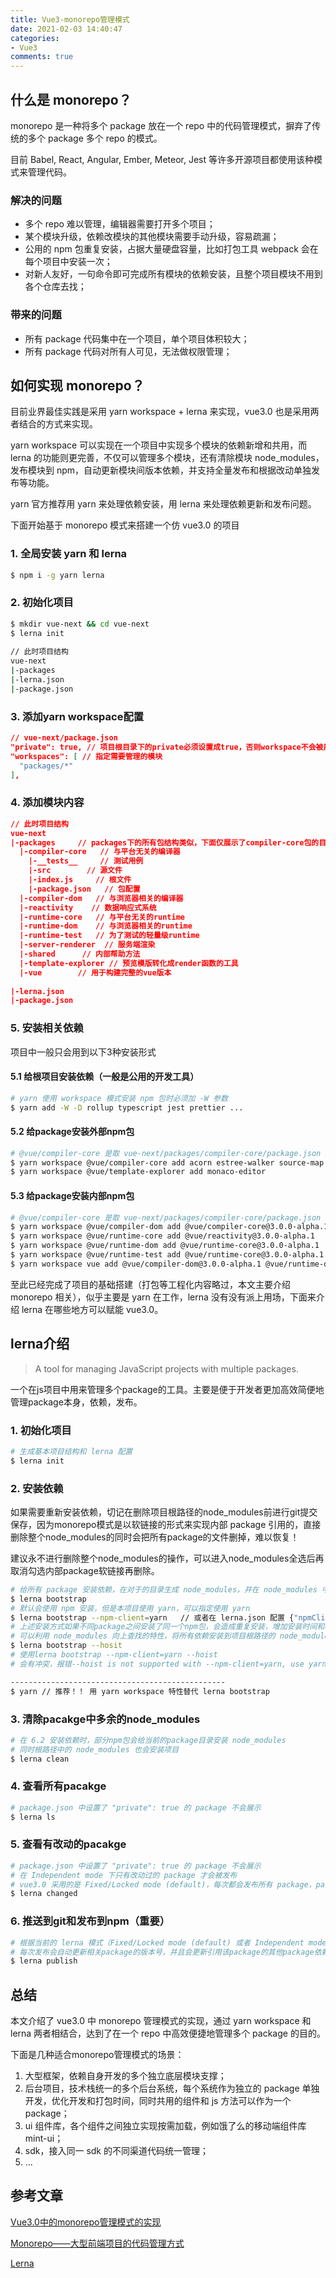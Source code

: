 ```yaml
---
title: Vue3-monorepo管理模式
date: 2021-02-03 14:40:47
categories:
- Vue3
comments: true
---
```


## 什么是 monorepo？

monorepo 是一种将多个 package 放在一个 repo 中的代码管理模式，摒弃了传统的多个 package 多个 repo 的模式。

目前 Babel, React, Angular, Ember, Meteor, Jest 等许多开源项目都使用该种模式来管理代码。

### 解决的问题

- 多个 repo 难以管理，编辑器需要打开多个项目；
- 某个模块升级，依赖改模块的其他模块需要手动升级，容易疏漏；
- 公用的 npm 包重复安装，占据大量硬盘容量，比如打包工具 webpack 会在每个项目中安装一次；
- 对新人友好，一句命令即可完成所有模块的依赖安装，且整个项目模块不用到各个仓库去找；

### 带来的问题

- 所有 package 代码集中在一个项目，单个项目体积较大；
- 所有 package 代码对所有人可见，无法做权限管理；



## 如何实现 monorepo？

目前业界最佳实践是采用 yarn workspace + lerna 来实现，vue3.0 也是采用两者结合的方式来实现。

yarn workspace 可以实现在一个项目中实现多个模块的依赖新增和共用，而 lerna 的功能则更完善，不仅可以管理多个模块，还有清除模块 node_modules，发布模块到 npm，自动更新模块间版本依赖，并支持全量发布和根据改动单独发布等功能。

yarn 官方推荐用 yarn  来处理依赖安装，用 lerna 来处理依赖更新和发布问题。

下面开始基于 monorepo 模式来搭建一个仿 vue3.0 的项目

### 1. 全局安装 yarn 和 lerna

```bash
$ npm i -g yarn lerna
```

### 2. 初始化项目

```bash
$ mkdir vue-next && cd vue-next 
$ lerna init
 
// 此时项目结构
vue-next
|-packages
|-lerna.json
|-package.json
```

### 3. 添加yarn workspace配置

```json
// vue-next/package.json
"private": true, // 项目根目录下的private必须设置成true，否则workspace不会被启用
"workspaces": [ // 指定需要管理的模块
  "packages/*"
],
```

### 4. 添加模块内容

```json
// 此时项目结构
vue-next
|-packages     // packages下的所有包结构类似，下面仅展示了compiler-core包的目录结构
  |-compiler-core   // 与平台无关的编译器
    |-__tests__     // 测试用例
    |-src        // 源文件
    |-index.js     // 根文件
    |-package.json   // 包配置
  |-compiler-dom   // 与浏览器相关的编译器
  |-reactivity    // 数据响应式系统
  |-runtime-core   // 与平台无关的runtime
  |-runtime-dom    // 与浏览器相关的runtime
  |-runtime-test   // 为了测试的轻量级runtime
  |-server-renderer  // 服务端渲染
  |-shared      // 内部帮助方法
  |-template-explorer // 预览模版转化成render函数的工具
  |-vue        // 用于构建完整的vue版本
 
|-lerna.json
|-package.json
```

### 5. 安装相关依赖

项目中一般只会用到以下3种安装形式

#### 5.1 给根项目安装依赖（一般是公用的开发工具）

```bash
# yarn 使用 workspace 模式安装 npm 包时必须加 -W 参数
$ yarn add -W -D rollup typescript jest prettier ...
```

#### 5.2 给package安装外部npm包

```bash
# @vue/compiler-core 是取 vue-next/packages/compiler-core/package.json 的 name 字段
$ yarn workspace @vue/compiler-core add acorn estree-walker source-map 
$ yarn workspace @vue/template-explorer add monaco-editor 
```

#### 5.3 给package安装内部npm包

```bash
# @vue/compiler-core 是取 vue-next/packages/compiler-core/package.json 的 name 字段
$ yarn workspace @vue/compiler-dom add @vue/compiler-core@3.0.0-alpha.1 // 一定要指定正确的版本号，不然会到npm查找包
$ yarn workspace @vue/runtime-core add @vue/reactivity@3.0.0-alpha.1 
$ yarn workspace @vue/runtime-dom add @vue/runtime-core@3.0.0-alpha.1 
$ yarn workspace @vue/runtime-test add @vue/runtime-core@3.0.0-alpha.1 
$ yarn workspace vue add @vue/compiler-dom@3.0.0-alpha.1 @vue/runtime-dom@3.0.0-alpha.1 // 可同时安装多个
```

至此已经完成了项目的基础搭建（打包等工程化内容略过，本文主要介绍 monorepo 相关），似乎主要是 yarn 在工作，lerna 没有没有派上用场，下面来介绍 lerna 在哪些地方可以赋能 vue3.0。



## lerna介绍

> A tool for managing JavaScript projects with multiple packages.

一个在js项目中用来管理多个package的工具。主要是便于开发者更加高效简便地管理package本身，依赖，发布。

### 1. 初始化项目

```bash
# 生成基本项目结构和 lerna 配置
$ lerna init  
```

### 2. 安装依赖

如果需要重新安装依赖，切记在删除项目根路径的node_modules前进行git提交保存，因为monorepo模式是以软链接的形式来实现内部 package 引用的，直接删除整个node_modules的同时会把所有package的文件删掉，难以恢复！

建议永不进行删除整个node_modules的操作，可以进入node_modules全选后再取消勾选内部package软链接再删除。

```bash
# 给所有 package 安装依赖，在对于的目录生成 node_modules，并在 node_modules 中为内部package生成软链接
$ lerna bootstrap
# 默认会使用 npm 安装，但是本项目使用 yarn，可以指定使用 yarn
$ lerna bootstrap --npm-client=yarn   // 或者在 lerna.json 配置 {"npmClient": "yarn"}
# 上述安装方式如果不同package之间安装了同一个npm包，会造成重复安装，增加安装时间和项目体积
# 可以利用 node_modules 向上查找的特性，将所有依赖安装到项目根路径的 node_modules 中，lerna 加上 --hosit即可
$ lerna bootstrap --hosit
# 使用lerna bootstrap --npm-client=yarn --hoist
# 会有冲突，报错--hoist is not supported with --npm-client=yarn, use yarn workspaces instead

------------------------------------------------
$ yarn // 推荐！！ 用 yarn workspace 特性替代 lerna bootstrap
```

### 3. 清除pacakge中多余的node_modules

```bash
# 在 6.2 安装依赖时，部分npm包会给当前的package目录安装 node_modules
# 同时根路径中的 node_modules 也会安装项目
$ lerna clean
```

### 4. 查看所有pacakge

```bash
# package.json 中设置了 "private": true 的 package 不会展示
$ lerna ls
```

### 5. 查看有改动的pacakge

```bash
# package.json 中设置了 "private": true 的 package 不会展示
# 在 Independent mode 下只有改动过的 package 才会被发布
# vue3.0 采用的是 Fixed/Locked mode (default)，每次都会发布所有 package，package 版本跟随项目的版本走
$ lerna changed
```

### 6. 推送到git和发布到npm（重要）

```bash
# 根据当前的 lerna 模式（Fixed/Locked mode (default) 或者 Independent mode）来进行整包发布或者有改动的 package 单独发布
# 每次发布会自动更新相关package的版本号，并且会更新引用该package的其他package依赖
$ lerna publish   
```



## 总结

本文介绍了 vue3.0 中 monorepo 管理模式的实现，通过 yarn workspace 和 lerna 两者相结合，达到了在一个 repo 中高效便捷地管理多个 package 的目的。

下面是几种适合monorepo管理模式的场景：

1. 大型框架，依赖自身开发的多个独立底层模块支撑；
2. 后台项目，技术栈统一的多个后台系统，每个系统作为独立的 package 单独开发，优化开发和打包时间，同时共用的组件和 js 方法可以作为一个 package；
3. ui 组件库，各个组件之间独立实现按需加载，例如饿了么的移动端组件库 mint-ui；
4. sdk，接入同一 sdk 的不同渠道代码统一管理；
5. ...



## 参考文章

[Vue3.0中的monorepo管理模式的实现](https://www.jb51.net/article/171866.htm)

[Monorepo——大型前端项目的代码管理方式](https://segmentfault.com/a/1190000019309820)

[Lerna](https://lernajs.bootcss.com/)


